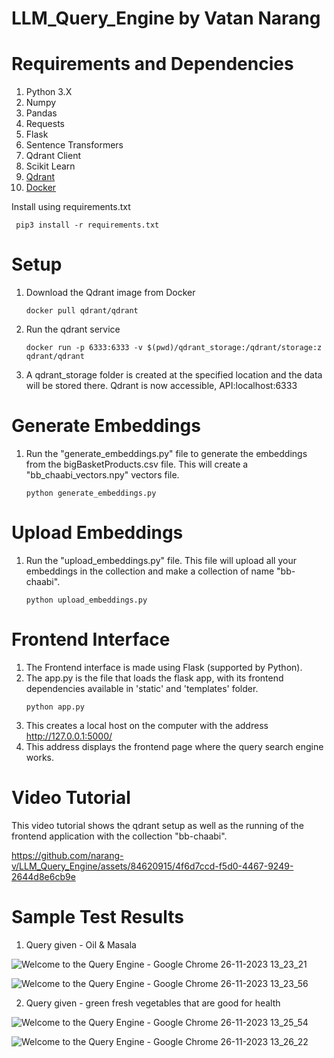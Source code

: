 # LLM_Query_Engine by Vatan Narang

# Requirements and Dependencies
1. Python 3.X
2. Numpy
3. Pandas
4. Requests
5. Flask
6. Sentence Transformers
7. Qdrant Client
8. Scikit Learn
9. [Qdrant](https://qdrant.tech/)
10. [Docker](https://docs.docker.com/get-docker/)

   Install using requirements.txt
   ```
    pip3 install -r requirements.txt
   ```

# Setup
1. Download the Qdrant image from Docker
   ```
   docker pull qdrant/qdrant
   ```
2. Run the qdrant service
   ```
   docker run -p 6333:6333 -v $(pwd)/qdrant_storage:/qdrant/storage:z qdrant/qdrant
   ```
3. A qdrant_storage folder is created at the specified location and the data will be stored there.
   Qdrant is now accessible, API:localhost:6333

# Generate Embeddings
1. Run the "generate_embeddings.py" file to generate the embeddings from the bigBasketProducts.csv file. This will create a "bb_chaabi_vectors.npy" vectors file.
   ```
   python generate_embeddings.py
   ```

# Upload Embeddings
1. Run the "upload_embeddings.py" file. This file will upload all your embeddings in the collection and make a collection of name "bb-chaabi".
   ```
   python upload_embeddings.py
   ```

# Frontend Interface
1. The Frontend interface is made using Flask (supported by Python).
2. The app.py is the file that loads the flask app, with its frontend dependencies available in 'static' and 'templates' folder.
   ```
   python app.py
   ```
3. This creates a local host on the computer with the address http://127.0.0.1:5000/
4. This address displays the frontend page where the query search engine works.

# Video Tutorial
This video tutorial shows the qdrant setup as well as the running of the frontend application with the collection "bb-chaabi".

https://github.com/narang-v/LLM_Query_Engine/assets/84620915/4f6d7ccd-f5d0-4467-9249-2644d8e6cb9e

# Sample Test Results
1. Query given - Oil & Masala

![Welcome to the Query Engine - Google Chrome 26-11-2023 13_23_21](https://github.com/narang-v/LLM_Query_Engine/assets/84620915/081e974d-5dae-4eca-91ca-96ac08beabd9)
   
![Welcome to the Query Engine - Google Chrome 26-11-2023 13_23_56](https://github.com/narang-v/LLM_Query_Engine/assets/84620915/72a64d46-6260-43dc-9896-bc6481153091)

2. Query given - green fresh vegetables that are good for health

![Welcome to the Query Engine - Google Chrome 26-11-2023 13_25_54](https://github.com/narang-v/LLM_Query_Engine/assets/84620915/adf1108e-925c-4a58-8c33-dd5fb26908de)

![Welcome to the Query Engine - Google Chrome 26-11-2023 13_26_22](https://github.com/narang-v/LLM_Query_Engine/assets/84620915/9a57d5b2-faff-4be9-90f7-59dcf6bf4ca6)

